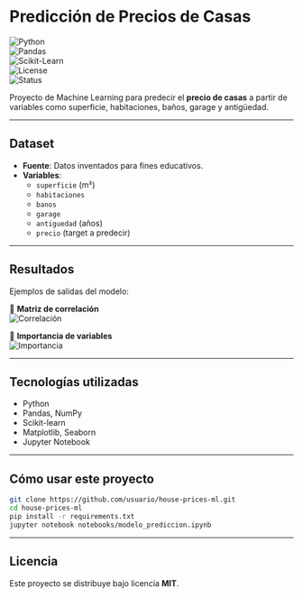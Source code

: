 # Predicción de Precios de Casas  

![Python](https://img.shields.io/badge/Python-3.9%2B-blue?logo=python&logoColor=white)  
![Pandas](https://img.shields.io/badge/Pandas-Data%20Analysis-yellowgreen?logo=pandas&logoColor=white)  
![Scikit-Learn](https://img.shields.io/badge/Scikit--Learn-ML-orange?logo=scikitlearn&logoColor=white)  
![License](https://img.shields.io/badge/License-MIT-green)  
![Status](https://img.shields.io/badge/Status-Completado-brightgreen)  

Proyecto de Machine Learning para predecir el **precio de casas** a partir de variables como superficie, habitaciones, baños, garage y antigüedad.  

---

## Dataset
- **Fuente**: Datos inventados para fines educativos.  
- **Variables**:
  - `superficie` (m²)  
  - `habitaciones`  
  - `banos`  
  - `garage`  
  - `antiguedad` (años)  
  - `precio` (target a predecir)  

---

## Resultados
Ejemplos de salidas del modelo:  

📌 **Matriz de correlación**  
![Correlación](reports/correlacion.png)  

📌 **Importancia de variables**  
![Importancia](reports/importancia_variables.png)  

---

## Tecnologías utilizadas
- Python  
- Pandas, NumPy  
- Scikit-learn  
- Matplotlib, Seaborn  
- Jupyter Notebook  

---

## Cómo usar este proyecto
```bash
git clone https://github.com/usuario/house-prices-ml.git
cd house-prices-ml
pip install -r requirements.txt
jupyter notebook notebooks/modelo_prediccion.ipynb
```

---

## Licencia
Este proyecto se distribuye bajo licencia **MIT**.
